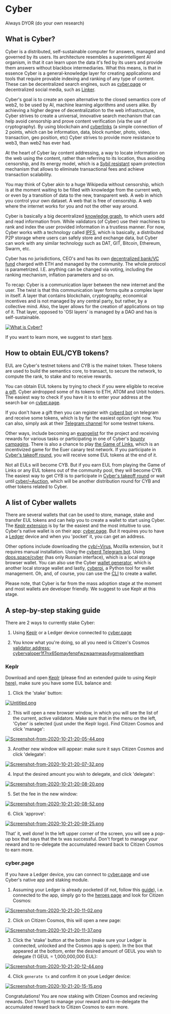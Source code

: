 # Cyber

Always DYOR (do your own research)

## What is Cyber?
Cyber is a distributed, self-sustainable computer for answers, managed and governed by its users. Its architecture resembles a superintelligent AI organism, in that it can learn upon the data it's fed by its users and provide them answers without blackbox intermediaries. What this means, is that in essence Cyber is a general-knowledge layer for creating applications and tools that require provable indexing and ranking of any type of content. These can be decentralized search engines, such as [cyber.page](https://cyber.page/) or decentralized social media, such as [Linker](https://cyber.page/brain).

Cyber's goal is to create an open alternative to the closed semantics core of web2, to be used by AI, machine learning algorithms and users alike. By achieving a higher degree of decentralization to the web infrastructure, Cyber strives to create a universal, innovative search mechanism that can help avoid censorship and prove content verification (via the use of cryptography). By using blockchain and [cyberlinks](https://github.com/cybercongress/congress/blob/master/ecosystem/ELI-5%20FAQ.md#what-is-a-cyberlink) (a simple connection of 2 points, which can be information, data, block number, photo, video, transaction, geo position, etc) Cyber strives to provide more resistance to web3, than web2 has ever had.

At the heart of Cyber lay content addressing, a way to locate information on the web using the content, rather than referring to its location, thus avoiding censorship, and its energy model, which is a [Sybil resistant](https://github.com/cybercongress/congress/blob/master/ecosystem/Cyber%20Homestead%20doc.md#technical-questions-in-plain-terms) spam protection mechanism that allows to eliminate transactional fees and achieve transaction scalability.

You may think of Cyber akin to a huge Wikipedia without censorship, which is at the moment waiting to be filled with knowledge from the current web, or even by a transition of data to the new, transparent web. A web in which you control your own dataset. A web that is free of censorship. A web where the internet works for you and not the other way around.

Cyber is basically a big decentralized [knowledge graph](https://github.com/cybercongress/congress/blob/master/ecosystem/Cyber%20Homestead%20doc.md#technical-questions-in-plain-terms), to which users add and read information from. While validators (of Cyber) use their machines to rank and index the user provided information in a trustless manner. For now, Cyber works with a technology called [IPFS](https://ipfs.io/), which is basically, a distributed P2P storage where users can safely store and exchange data, but Cyber can work with any similar technology such as DAT, GIT, Bitcoin, Ethereum, Swarm, etc.

Cyber has no jurisdictions, CEO's and has its own [decentralized bank/VC fund](https://github.com/cybercongress/cyber-foundation) charged with ETH and managed by the community. The whole protocol is parametrized. I.E. anything can be changed via voting, including the ranking mechanism, inflation parameters and so on.

To recap: Cyber is a communication layer between the new internet and the user. The twist is that this communication layer forms quite a complex layer in itself. A layer that contains blockchain, cryptography, economical incentives and is not managed by any central party, but rather, by a collective mind. Also, the layer allows for the creation of applications on top of it. That layer, opposed to 'OSI layers' is managed by a DAO and has is self-sustainable.

[![What is Cyber?](https://i.postimg.cc/BZxQjTfx/Screenshot-from-2020-11-02-13-42-53.png)](https://www.youtube.com/watch?v=mTrGJRM6IME)

If you want to learn more, we suggest to start [here](https://cyber.page/brain/help).

## How to obtain EUL/CYB tokens?
EUL are Cyber's testnet tokens and CYB is the mainet token. These tokens are used to build the semantics core, to transact, to secure the network, to compute the rank, to stake and to receive rewards.

You can obtain EUL tokens by trying to check if you were eligible to receive [a gift](https://github.com/cybercongress/congress/blob/master/ecosystem/Cyber%20Homestead%20doc.md#claiming-the-gift). Cyber airdropped some of its tokens to ETH, ATOM and Urbit holders. The easiest way to check if you have it is to enter your address at the search bar on [cyber.page](https://cyber.page/search/gift).

If you don't have a gift then you can register with [cyberd bot](https://t.me/cyberdbot) on telegram and receive some tokens, which is by far the easiest option right now. You can also, simply ask at their [Telegram channel](https://t.me/fuckgoogle) for some testnet tokens.

Other ways, include becoming an [evangelist](https://cybercongress.ai/post/obep/) for the project and receiving rewards for various tasks or participating in one of Cyber's [bounty campagins](https://ai.cybercongress.ai/t/prop-10-description-discussion-tasks-rewards/110/12). There is also a chance to play [the Game of Links](https://cybercongress.ai/playing-gol/), which is an incentivized game for the Euer canary test network. If you participate in [Cyber's takeoff round](https://cybercongress.ai/how-to-donate/), you will receive some EUL tokens at the end of it.

Not all EULs will become CYB. But if you earn EUL from playing the Game of Links or any EUL tokens out of the community pool, they will become CYB. The easiest way to get CYB is to participate in [Cyber's takeoff round](https://cybercongress.ai/how-to-donate/) or wait until [cyber/~Auction](https://github.com/cybercongress/congress/blob/master/ecosystem/Cyber%20Homestead%20doc.md#cyberauction-or-auction), which will be another distribution round for CYB and other tokens related to Cyber.

## A list of Cyber wallets
There are several wallets that can be used to store, manage, stake and transfer EUL tokens and can help you to create a wallet to start using Cyber. The [Keplr extension](https://chrome.google.com/webstore/detail/keplr/dmkamcknogkgcdfhhbddcghachkejeap?hl=en) is by far the easiest and the most intuitive to use. Cyber's native wallet is on their app: [cyber.page](https://cyber.page/pocket). But it requires you to have a [Ledger](https://www.ledger.com/) device and when you 'pocket' it, you can get an address.

Other options include downloading the [cyb/~Virus](https://github.com/CipherDogs/cyb-virus), Mozilla extension, but it requires manual installation. Using the [cyberd Telegram bot](https://t.me/cyberdbot). Using [dpos.space/cyber](https://dpos.space/cyber) (has only Russian interface), which is a local storage browser wallet. You can also use the Cyber [wallet generator](https://crates.io/crates/cyber-wallet-generator), which is another local storage wallet and lastly, [cyberpi](https://pypi.org/project/cyberpy/), a Python tool for wallet management. Oh, and, of course, you can use the [CLI](https://cybercongress.ai/docs/go-cyber/ultimate-commands-guide/) to create a wallet.

Please note, that Cyber is far from the mass adoption stage at the moment and most wallets are developer friendly. We suggest to use Keplr at this stage.

## A step-by-step staking guide
There are 2 ways to currently stake Cyber:

1) Using [Keplr](https://github.com/citizen-cosmos/Staking/blob/main/Cyber.md#keplr) or a Ledger device connected to [cyber.page](https://github.com/citizen-cosmos/Staking/blob/main/Cyber.md#cyberpage)

2) You know what you're doing, so all you need is Citizen's Cosmos [validator address: cybervaloper1f7nx65pmayfenpfwzwaamwas4ygmvalqwetkam](https://cyber.page/network/euler/hero/cybervaloper1f7nx65pmayfenpfwzwaamwas4ygmvalqwetkam)

### Keplr
Download and open [Keplr](https://chrome.google.com/webstore/detail/keplr/dmkamcknogkgcdfhhbddcghachkejeap) (please find an extended guide to using Keplr [here](https://medium.com/@catdotfish/how-to-use-keplr-wallet-40afc80907f6)), make sure you have some EUL balance and:

1) Click the 'stake' button:

[![Untitled.png](https://i.postimg.cc/QdPs0NRV/Untitled.png)](https://postimg.cc/DSqtzhfK)

2) This will open a new browser window, in which you will see the list of the current, active validators. Make sure that in the menu on the left, 'Cyber' is selected (just under the Keplr logo). Find Citizen Cosmos and click 'manage':

[![Screenshot-from-2020-10-21-20-05-44.png](https://i.postimg.cc/7YhvCGLd/Screenshot-from-2020-10-21-20-05-44.png)](https://postimg.cc/Dm9pHzLP)

3) Another new window will appear: make sure it says Citizen Cosmos and click 'delegate':

[![Screenshot-from-2020-10-21-20-07-32.png](https://i.postimg.cc/x1L6qnLB/Screenshot-from-2020-10-21-20-07-32.png)](https://postimg.cc/ZWK8Mk7L)

4) Input the desired amount you wish to delegate, and click 'delegate':

[![Screenshot-from-2020-10-21-20-08-20.png](https://i.postimg.cc/43Bbhdy2/Screenshot-from-2020-10-21-20-08-20.png)](https://postimg.cc/WDqJBsM0)

5) Set the fee in the new window:

[![Screenshot-from-2020-10-21-20-08-52.png](https://i.postimg.cc/PfBcq6Bp/Screenshot-from-2020-10-21-20-08-52.png)](https://postimg.cc/8smwKbkN)

6) Click 'approve':

[![Screenshot-from-2020-10-21-20-09-25.png](https://i.postimg.cc/N0fCnZrV/Screenshot-from-2020-10-21-20-09-25.png)](https://postimg.cc/CRX4BP7H)

That' it, well done! In the left upper corner of the screen, you will see a pop-up box that says that the tx was successful. Don't forget to manage your reward and to re-delegate the accumulated reward back to Citizen Cosmos to earn more.

### cyber.page
If you have a Ledger device, you can connect to [cyber.page](https://cyber.page/pocket) and use Cyber's native app and staking module.

1) Assuming your Ledger is already pocketed (if not, follow this [guide](https://github.com/cybercongress/congress/blob/master/ecosystem/Cyber%20Homestead%20doc.md#creating-a-cyber-wallet)), i.e. connected to the app, simply go to the [heroes page](https://cyber.page/heroes) and look for Citizen Cosmos:

[![Screenshot-from-2020-10-21-20-11-02.png](https://i.postimg.cc/SN1n8MfM/Screenshot-from-2020-10-21-20-11-02.png)](https://postimg.cc/SJ8Qbj5S)

2) Click on Citizen Cosmos, this will open a new page:

[![Screenshot-from-2020-10-21-20-11-37.png](https://i.postimg.cc/2j2yRZJK/Screenshot-from-2020-10-21-20-11-37.png)](https://postimg.cc/xqNnLc9v)

3) Click the 'stake' button at the bottom (make sure your Ledger is connected, unlocked and the Cosmos app is open). In the box that appeared at the bottom, enter the desired amount of GEUL you wish to delegate (1 GEUL = 1,000,000,000 EUL):

[![Screenshot-from-2020-10-21-20-12-44.png](https://i.postimg.cc/FHchRdWm/Screenshot-from-2020-10-21-20-12-44.png)](https://postimg.cc/rD8BZm2Y)

4) Click `generate tx` and confirm it on youe Ledger device:

[![Screenshot-from-2020-10-21-20-15-15.png](https://i.postimg.cc/ncfJWcVP/Screenshot-from-2020-10-21-20-15-15.png)](https://postimg.cc/BtpkL3KT)

Congratulations! You are now staking with Citizen Cosmos and recieving rewards. Don't forget to manage your reward and to re-delegate the accumulated reward back to Citizen Cosmos to earn more. 

